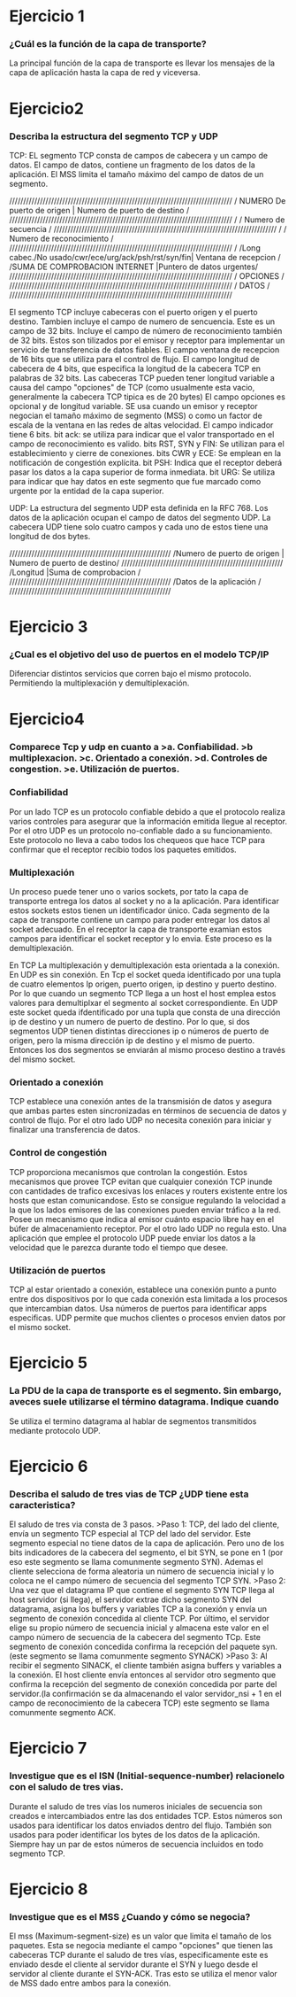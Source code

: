 <h1>Ejercicio 1</h1>
<h3>¿Cuál es la función de la capa de transporte?</h3>
La principal función de la capa de transporte es llevar los mensajes de la capa de aplicación
hasta la capa de red y viceversa. 

<h1>Ejercicio2</h2>
<h3>Describa la estructura del segmento TCP y UDP</h3>
TCP:
EL segmento TCP consta de campos de cabecera y un campo de datos.
El campo de datos, contiene un fragmento de los datos de la aplicación. 
El MSS limita el tamaño máximo del campo de datos de un segmento.

////////////////////////////////////////////////////////////////////////////////                      /
NUMERO De puerto de origen | Numero de puerto de destino                       /
////////////////////////////////////////////////////////////////////////////////                       /
/                      Numero de secuencia                                     /
////////////////////////////////////////////////////////////////////////////////                       /
/                       Numero de reconocimiento                               /
////////////////////////////////////////////////////////////////////////////////                      /
/Long cabec./No usado/cwr/ece/urg/ack/psh/rst/syn/fin| Ventana de recepcion    /
/SUMA DE COMPROBACION INTERNET                       |Puntero de datos urgentes/
////////////////////////////////////////////////////////////////////////////////
/                                    OPCIONES                                  /
////////////////////////////////////////////////////////////////////////////////
/                                    DATOS                                     /
////////////////////////////////////////////////////////////////////////////////

El segmento TCP incluye cabeceras con el puerto origen y el puerto destino.
Tambien incluye el campo de numero de sencuencia. Este es un campo de 32 bits.
Incluye el campo de número de reconocimiento también de 32 bits. Estos son tilizados por el 
emisor y receptor para implementar un servicio de transferencia de datos fiables.
El campo ventana de recepcion de 16 bits que se utiliza para el control de flujo.
El campo longitud de cabecera de 4 bits, que especifica la longitud de la cabecera TCP
en palabras de 32 bits. Las cabeceras TCP pueden tener longitud variable a causa del campo "opciones" de TCP (como usualmente esta vacio, generalmente la cabecera TCP tipica  es de 20 bytes)
El campo opciones es opcional y de longitud variable. SE usa cuando un emisor y receptor negocian el tamaño máximo de segmento (MSS) o como un factor de escala de la ventana en las redes de altas velocidad.
El campo indicador tiene 6 bits. 
	bit ack: se utiliza para indicar que el valor transportado en el campo de reconocimiento es valido.
	bits RST, SYN y FIN: Se utilizan para el establecimiento y cierre de conexiones.
	bits CWR y ECE: Se emplean en la notificación de congestión explícita.
	bit PSH: Indica que el receptor deberá pasar los datos a la capa superior de forma inmediata.
	bit URG: Se utiliza para indicar que hay datos en este segmento que fue marcado como urgente por la entidad de la capa superior.



UDP:
La estructura del segmento UDP esta definida en la RFC 768. Los datos de la aplicación ocupan el campo de datos del segmento UDP.
La cabecera UDP tiene solo cuatro campos y cada uno de estos tiene una longitud de dos bytes.

//////////////////////////////////////////////////////////
/Numero de puerto de origen | Numero de puerto de destino/
//////////////////////////////////////////////////////////
/Longitud                   |Suma de comprobacion        /
//////////////////////////////////////////////////////////
/Datos de la aplicación                                  /
//////////////////////////////////////////////////////////



<h1>Ejercicio 3</h1>
<h3>¿Cual es el objetivo del uso de puertos en el modelo TCP/IP</h3>
Diferenciar distintos servicios que corren bajo el mismo protocolo. Permitiendo la multiplexación y demultiplexación.

<h1>Ejercicio4</h1>
<h3>Comparece Tcp y udp en cuanto a 
>a. Confiabilidad.
>b multiplexacion.
>c. Orientado a conexión.
>d. Controles de congestion.
>e. Utilización de puertos.
</h3>

<h3>Confiabilidad</h3>
Por un lado TCP es un protocolo confiable debido a que el protocolo realiza varios controles para asegurar que la información emitida llegue al receptor.
Por el otro UDP es un protocolo no-confiable dado a su funcionamiento. Este protocolo no lleva a cabo todos los chequeos que hace TCP para confirmar que el receptor recibio todos los paquetes emitidos.

<h3>Multiplexación</h3>
Un proceso puede tener uno o varios sockets, por tato la capa de transporte entrega los datos al socket y no a la aplicación.
Para identificar estos sockets estos tienen un identificador único. Cada segmento de la capa de transporte contiene un campo para poder entregar los datos al socket adecuado.
En el receptor la capa de transporte examian estos campos para identificar el socket receptor y lo envia. Este proceso es la demultiplexación.

En TCP La multiplexación y demultiplexación esta orientada a la conexión. En UDP es sin conexión.
En Tcp el socket queda identificado por una tupla de cuatro elementos Ip origen, puerto origen, ip destino y puerto destino. Por lo que cuando un segmento TCP llega a un host el host emplea estos valores para demultiplxar el segmento al socket correspondiente.
En UDP este socket queda ifdentificado por una tupla que consta de una dirección ip de destino y un numero de puerto de destino. Por lo que, si dos segmentos UDP tienen distintas direcciones ip o números de puerto de origen,
pero la misma dirección ip de destino y el mismo de puerto. Entonces los dos segmentos se enviarán al mismo proceso destino a través del mismo socket.

<h3>Orientado a conexión</h3>
TCP establece una conexión antes de la transmisión de datos y asegura que ambas partes esten sincronizadas en términos de secuencia de datos y control de flujo. Por el otro lado
UDP no necesita conexión para iniciar y finalizar una transferencia de datos.

<h3>Control de congestión</h3>
TCP proporciona mecanismos que controlan la congestión. Estos mecanismos que provee TCP evitan que cualquier conexión TCP inunde con cantidades de trafico excesivas los enlaces y routers
existente entre los hosts que estan comunicandose.
Esto se consigue regulando la velocidad a la que los lados emisores de las conexiones pueden enviar tráfico a la red. 
Posee un mecanismo que indica al emisor cuánto espacio libre hay en el búfer de almacenamiento receptor.
Por el otro lado UDP no regula esto. Una aplicación que emplee el protocolo UDP puede enviar los datos a la velocidad que le parezca durante todo el tiempo que desee.

<h3>Utilización de puertos</h3>
TCP al estar orientado a conexión, establece una conexión punto a punto entre dos dispositivos por lo que cada conexión esta limitada a los procesos que intercambian datos.
Usa números de puertos para identificar apps especificas.
UDP permite que muchos clientes o procesos envien datos por el mismo socket. 

<h1>Ejercicio 5</h1>
<h3>La PDU de la capa de transporte es el segmento. Sin embargo, aveces suele utilizarse el término datagrama. Indique cuando </h3>

Se utiliza el termino datagrama al hablar de segmentos transmitidos mediante protocolo UDP.

<h1>Ejercicio 6</h1>
<h3>Describa el saludo de tres vias de TCP ¿UDP tiene esta caracteristica?</h3>
El saludo de tres via consta de 3 pasos. 
>Paso 1:
	TCP, del lado del cliente, envía un segmento TCP especial al TCP del lado del servidor. Este segmento especial no tiene datos de la capa de aplicación. Pero uno de los bits indicadores de la cabecera del segmento, el bit SYN, se pone en 1 (por eso este segmento se llama comunmente segmento SYN). Ademas el cliente selecciona de forma aleatoria un número de secuencia inicial y lo coloca ne el campo número de secuencia del segmento TCP SYN. 
>Paso 2:
	Una vez que el datagrama IP que contiene el segmento SYN TCP llega al host servidor (si llega), el servidor extrae dicho segmento SYN del datagrama, asigna los buffers y variables TCP a la conexión y envía un segmento de conexión concedida al cliente TCP. Por último, el servidor elige su propio número de secuencia inicial y almacena este valor en el campo número de secuencia de la cabecera del segmento TCp. Este segmento de conexión concedida confirma la recepción del paquete syn. (este segmento se llama comunmente segmento SYNACK)
>Paso 3:
	Al recibir el segmento SINACK, el cliente también asigna buffers y variables a la conexión. El host cliente envía entonces al servidor otro segmento que confirma la recepción del segmento de conexión concedida por parte del servidor.(la confirmación se da almacenando el valor servidor_nsi + 1 en el campo de reconocimiento de la cabecera TCP) este segmento se llama comunmente segmento ACK. 

<h1>Ejercicio 7</h1>
<h3>Investigue que es el ISN (Initial-sequence-number) relacionelo con el saludo de tres vias.</h3>

Durante el saludo de tres vías los numeros iniciales de secuencia son creados e intercambiados entre las dos entidades TCP. Estos números son usados para identificar los datos enviados dentro del flujo. También son usados para poder identificar los bytes de los datos de la aplicación. Siempre hay un par de estos números de secuencia incluidos en todo segmento TCP.

<h1>Ejercicio 8</h1>
<h3>Investigue que es el MSS ¿Cuando y cómo se negocia?</h3>
El mss (Maximum-segment-size) es un valor que limita el tamaño de los paquetes. Esta se negocia mediante el campo "opciones" que tienen las cabeceras TCP durante el saludo de tres vías, especificamente este es enviado desde el cliente al servidor durante el SYN y luego desde el servidor al cliente durante el SYN-ACK. Tras esto se utiliza el menor valor de MSS dado entre ambos para la conexión.
